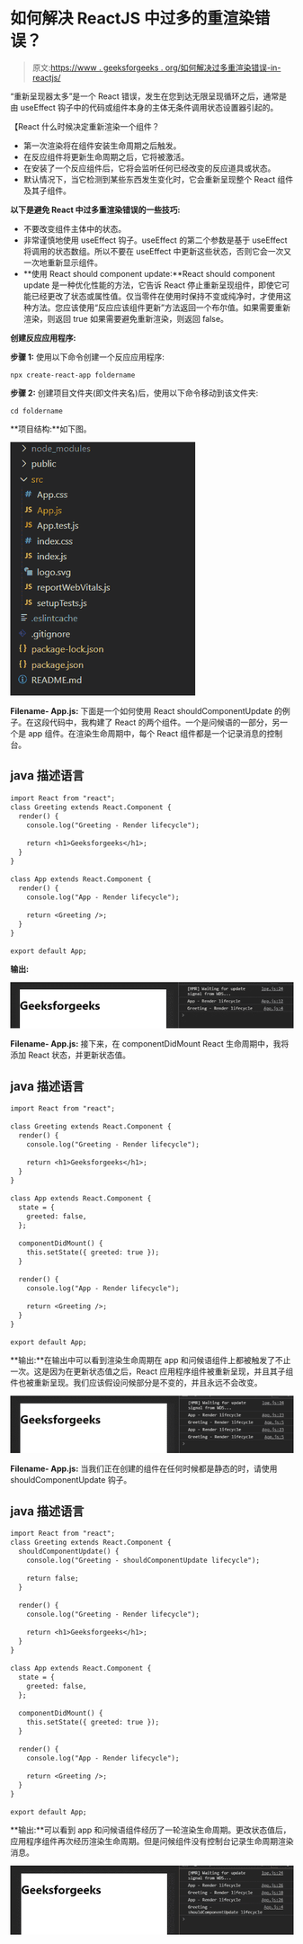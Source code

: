 # 如何解决 ReactJS 中过多的重渲染错误？

> 原文:[https://www . geeksforgeeks . org/如何解决过多重渲染错误-in-reactjs/](https://www.geeksforgeeks.org/how-to-solve-too-many-re-renders-error-in-reactjs/)

“重新呈现器太多”是一个 React 错误，发生在您到达无限呈现循环之后，通常是由 useEffect 钩子中的代码或组件本身的主体无条件调用状态设置器引起的。

【React 什么时候决定重新渲染一个组件？

*   第一次渲染将在组件安装生命周期之后触发。
*   在反应组件将更新生命周期之后，它将被激活。
*   在安装了一个反应组件后，它将会监听任何已经改变的反应道具或状态。
*   默认情况下，当它检测到某些东西发生变化时，它会重新呈现整个 React 组件及其子组件。

**以下是避免 React 中过多重渲染错误的一些技巧:**

*   不要改变组件主体中的状态。
*   非常谨慎地使用 useEffect 钩子。useEffect 的第二个参数是基于 useEffect 将调用的状态数组。所以不要在 useEffect 中更新这些状态，否则它会一次又一次地重新显示组件。
*   **使用 React should component update:**React should component update 是一种优化性能的方法，它告诉 React 停止重新呈现组件，即使它可能已经更改了状态或属性值。仅当零件在使用时保持不变或纯净时，才使用这种方法。您应该使用“反应应该组件更新”方法返回一个布尔值。如果需要重新渲染，则返回 true 如果需要避免重新渲染，则返回 false。

**创建反应应用程序:**

**步骤 1:** 使用以下命令创建一个反应应用程序:

```
npx create-react-app foldername
```

**步骤 2:** 创建项目文件夹(即文件夹名)后，使用以下命令移动到该文件夹:

```
cd foldername
```

**项目结构:**如下图。

![](img/5a7d098eef7cc6beabf8d94291fed376.png)

**Filename- App.js:** 下面是一个如何使用 React shouldComponentUpdate 的例子。在这段代码中，我构建了 React 的两个组件。一个是问候语的一部分，另一个是 app 组件。在渲染生命周期中，每个 React 组件都是一个记录消息的控制台。

## java 描述语言

```
import React from "react";
class Greeting extends React.Component {
  render() {
    console.log("Greeting - Render lifecycle");

    return <h1>Geeksforgeeks</h1>;
  }
}

class App extends React.Component {
  render() {
    console.log("App - Render lifecycle");

    return <Greeting />;
  }
}

export default App;
```

**输出:**

![](img/80f93baa9c4aa04306b4c560274686c5.png)

**Filename- App.js:** 接下来，在 componentDidMount React 生命周期中，我将添加 React 状态，并更新状态值。

## java 描述语言

```
import React from "react";

class Greeting extends React.Component {
  render() {
    console.log("Greeting - Render lifecycle");

    return <h1>Geeksforgeeks</h1>;
  }
}

class App extends React.Component {
  state = {
    greeted: false,
  };

  componentDidMount() {
    this.setState({ greeted: true });
  }

  render() {
    console.log("App - Render lifecycle");

    return <Greeting />;
  }
}

export default App;
```

**输出:**在输出中可以看到渲染生命周期在 app 和问候语组件上都被触发了不止一次。这是因为在更新状态值之后，React 应用程序组件被重新呈现，并且其子组件也被重新呈现。我们应该假设问候部分是不变的，并且永远不会改变。

![](img/4aebd3e4a1aad1ff4125c52d7cbf7098.png)

**Filename- App.js:** 当我们正在创建的组件在任何时候都是静态的时，请使用 shouldComponentUpdate 钩子。

## java 描述语言

```
import React from "react";
class Greeting extends React.Component {
  shouldComponentUpdate() {
    console.log("Greeting - shouldComponentUpdate lifecycle");

    return false;
  }

  render() {
    console.log("Greeting - Render lifecycle");

    return <h1>Geeksforgeeks</h1>;
  }
}

class App extends React.Component {
  state = {
    greeted: false,
  };

  componentDidMount() {
    this.setState({ greeted: true });
  }

  render() {
    console.log("App - Render lifecycle");

    return <Greeting />;
  }
}

export default App;
```

**输出:**可以看到 app 和问候语组件经历了一轮渲染生命周期。更改状态值后，应用程序组件再次经历渲染生命周期。但是问候组件没有控制台记录生命周期渲染消息。

![](img/8c028ca834cf759e428b19de2198f09a.png)